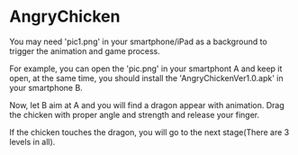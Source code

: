 # AngryChicken

You may need 'pic1.png' in your smartphone/iPad as a background to trigger the animation and game process.

For example, you can open the 'pic.png' in your smartphont A and keep it open, at the same time, you should install the 'AngryChickenVer1.0.apk' in your smartphone B.

Now, let B aim at A and you will find a dragon appear with animation. Drag the chicken with proper angle and strength and release your finger.

If the chicken touches the dragon, you will go to the next stage(There are 3 levels in all).
